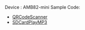 Device : AMB82-mini
Sample Code: 
 - [QRCodeScanner](https://www.amebaiot.com/en/amebapro2-arduino-video-qrcode/)
 - [SDCardPlayMP3](https://ameba-doc-arduino-sdk.readthedocs-hosted.com/en/latest/ameba_pro2/amb82-mini/Example_Guides/Multimedia/Play%20MP3%20with%20SD%20card.html#example)
